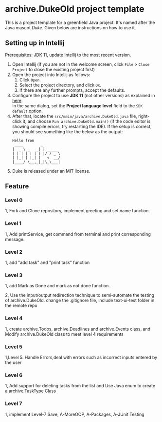 # archive.DukeOld project template

This is a project template for a greenfield Java project. It's named after the Java mascot _Duke_. Given below are instructions on how to use it.

## Setting up in Intellij

Prerequisites: JDK 11, update Intellij to the most recent version.

1. Open Intellij (if you are not in the welcome screen, click `File` > `Close Project` to close the existing project first)
2. Open the project into Intellij as follows:
   1. Click `Open`.
   1. Select the project directory, and click `OK`.
   1. If there are any further prompts, accept the defaults.
3. Configure the project to use **JDK 11** (not other versions) as explained in [here](https://www.jetbrains.com/help/idea/sdk.html#set-up-jdk).<br>
   In the same dialog, set the **Project language level** field to the `SDK default` option.
4. After that, locate the `src/main/java/archive.DukeOld.java` file, right-click it, and choose `Run archive.DukeOld.main()` (if the code editor is showing compile errors, try restarting the IDE). If the setup is correct, you should see something like the below as the output:
   ```
   Hello from
    ____        _        
   |  _ \ _   _| | _____ 
   | | | | | | | |/ / _ \
   | |_| | |_| |   <  __/
   |____/ \__,_|_|\_\___|
   ```
5. Duke is released under an MIT license.


## Feature
### Level 0
1, Fork and Clone repository, implement greeting and set name function.

### Level 1
1, Add printService, get command from terminal and print corresponding message.

### Level 2
1, add "add task" and "print task" function

### Level 3
1, add Mark as Done and mark as not done function. 

2, Use the input/output redirection technique to semi-automate the testing of archive.DukeOld. change the .gitignore file, include text-ui-test folder in the remote repo

### Level 4
1, create archive.Todos, archive.Deadlines and archive.Events class, and Modify archive.DukeOld class to meet level 4 requirements

### Level 5
1,Level 5. Handle Errors,deal with errors such as incorrect inputs entered by the user

### Level 6
1, Add support for deleting tasks from the list and Use Java enum to create a archive.TaskType Class

### Level 7
1, implement Level-7 Save, A-MoreOOP, A-Packages, A-JUnit Testing

